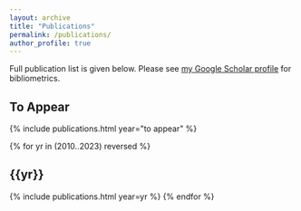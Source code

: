 ```yaml
---
layout: archive
title: "Publications"
permalink: /publications/
author_profile: true
---
```


Full publication list is given below. Please see <a href="{{ site.author.googlescholar }}">my Google Scholar profile</a> for bibliometrics.

<!-- ## To Appear -->
## To Appear

{% include publications.html year="to appear" %}

{% for yr in (2010..2023) reversed %}
## {{yr}}
{% include publications.html year=yr %}
{% endfor %}
